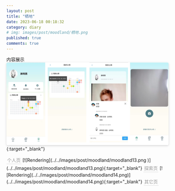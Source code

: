 ```yaml
---
layout: post
title: "栖地"
date: 2023-06-18 00:18:32
category: diary
# img: images/post/moodland/栖地.png
published: true
comments: true
---
```


<!-- more -->

内容展示
[![Rendering](../../images/post/moodland/moodland12.png)](../../images/post/moodland/moodland12.png){:target="\_blank"}
<div class="title" style="">个人页</div>
[![Rendering](../../images/post/moodland/moodland13.png )](../../images/post/moodland/moodland13.png){:target="_blank"}
<div class="title" style="">探索页</div>
[![Rendering](../../images/post/moodland/moodland14.png)](../../images/post/moodland/moodland14.png){:target="_blank"}
<div class="title" style="">其它页</div>
<style>
    img{
        border-radius: 0.3125em;
        box-shadow: 0 2px 4px 0 rgba(34,36,38,.12),0 2px 10px 0 rgba(34,36,38,.08);
    }
    .title{
        color:orange; border-bottom: 1px solid #d9d9d9;
        display: inline-block;
        color: #999;
        padding: 2px;
    }
</style>
 <!-- <video style="width:60%;height:60%;margin:auto 50%;transform:translateX(-50%)" class="video" src="../../videos/栖地compressed.mp4" controls></video> -->
